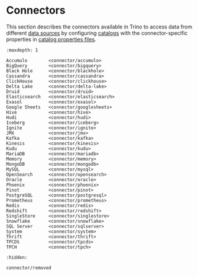 # Connectors

This section describes the connectors available in Trino to access data from
different [data sources](trino-concept-data-source) by configuring
[catalogs](trino-concept-catalog) with the connector-specific properties in
[catalog properties files](catalog-properties).

```{toctree}
:maxdepth: 1

Accumulo        <connector/accumulo>
BigQuery        <connector/bigquery>
Black Hole      <connector/blackhole>
Cassandra       <connector/cassandra>
ClickHouse      <connector/clickhouse>
Delta Lake      <connector/delta-lake>
Druid           <connector/druid>
Elasticsearch   <connector/elasticsearch>
Exasol          <connector/exasol>
Google Sheets   <connector/googlesheets>
Hive            <connector/hive>
Hudi            <connector/hudi>
Iceberg         <connector/iceberg>
Ignite          <connector/ignite>
JMX             <connector/jmx>
Kafka           <connector/kafka>
Kinesis         <connector/kinesis>
Kudu            <connector/kudu>
MariaDB         <connector/mariadb>
Memory          <connector/memory>
MongoDB         <connector/mongodb>
MySQL           <connector/mysql>
OpenSearch      <connector/opensearch>
Oracle          <connector/oracle>
Phoenix         <connector/phoenix>
Pinot           <connector/pinot>
PostgreSQL      <connector/postgresql>
Prometheus      <connector/prometheus>
Redis           <connector/redis>
Redshift        <connector/redshift>
SingleStore     <connector/singlestore>
Snowflake       <connector/snowflake>
SQL Server      <connector/sqlserver>
System          <connector/system>
Thrift          <connector/thrift>
TPCDS           <connector/tpcds>
TPCH            <connector/tpch>
```

```{toctree}
:hidden:

connector/removed
```
